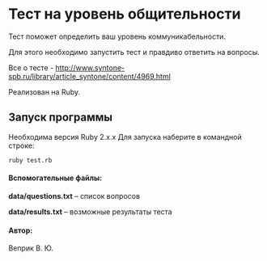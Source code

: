 # Тест на уровень общительности

Тест поможет определить ваш уровень коммуникабельности.

Для этого необходимо запустить тест и правдиво ответить на вопросы.

Все о тесте -  http://www.syntone-spb.ru/library/article_syntone/content/4969.html

Реализован на Ruby.

## Запуск программы

Необходима версия Ruby 2.x.x
Для запуска наберите в командной строке:

```
ruby test.rb
```

#### Вспомогательные файлы:

 **data/questions.txt** – список вопросов

 **data/results.txt** – возможные результаты теста


#### Автор:

Веприк В. Ю.


